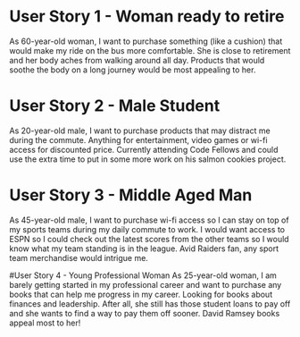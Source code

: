 # User Story 1 - Woman ready to retire
As 60-year-old woman, I want to purchase something (like a cushion) that would make my
ride on the bus more comfortable. She is close to retirement and her body aches from 
walking around all day. Products that would soothe the body on a long journey would be 
most appealing to her.

# User Story 2 - Male Student
As 20-year-old male, I want to purchase products that may distract me during the commute.
Anything for entertainment, video games or wi-fi access for discounted price. Currently attending Code Fellows and could use the extra time to put in some more work on his salmon cookies project.

# User Story 3 - Middle Aged Man
As 45-year-old male, I want to purchase wi-fi access so I can stay on top of my sports teams during my daily commute to work. I would want access to ESPN so I could check out the latest scores from the other teams so I would know what my team standing is in the league. Avid Raiders fan, any sport team merchandise would intrigue me.

#User Story 4 - Young Professional Woman
As 25-year-old woman, I am barely getting started in my professional career and want to purchase any books that can help me progress in my career. Looking for books about finances and leadership. After all, she still has those student loans to pay off and she wants to find a way to pay them off sooner. David Ramsey books appeal most to her!


